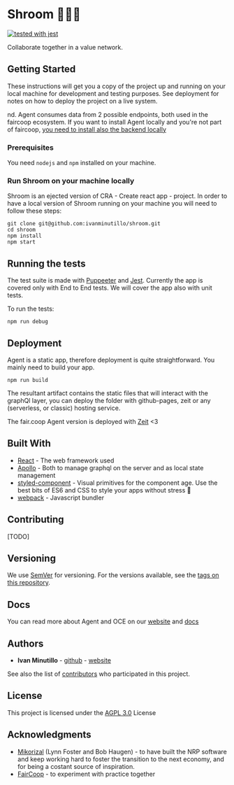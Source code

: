 # Shroom 🍄🍄🍄
[![tested with jest](https://img.shields.io/badge/tested_with-jest-99424f.svg)](https://github.com/facebook/jest)

Collaborate together in a value network.

## Getting Started

These instructions will get you a copy of the project up and running on your local machine for development and testing purposes. See deployment for notes on how to deploy the project on a live system.

nd. Agent consumes data from 2 possible endpoints, both used in the faircoop ecosystem. If you want to install Agent locally and you're not part of faircoop, [you need to install also the backend locally](https://github.com/FreedomCoop/valuenetwork/blob/master/docs/install.txt)

### Prerequisites

You need `nodejs` and `npm` installed on your machine.

### Run Shroom on your machine locally

Shroom is an ejected version of CRA - Create react app - project.
In order to have a local version of Shroom running on your machine you will need to follow these steps:

```
git clone git@github.com:ivanminutillo/shroom.git
cd shroom
npm install
npm start
```

## Running the tests

The test suite is made with [Puppeeter](https://github.com/GoogleChrome/puppeteer) and [Jest](https://github.com/facebook/jest). Currently the app is covered only with End to End tests. We will cover the app also with unit tests.

To run the tests:

```
npm run debug
```

## Deployment

Agent is a static app, therefore deployment is quite straightforward. You mainly need to build your app.

```
npm run build
```
The resultant artifact contains the static files that will interact with the graphQl layer, you can deploy the folder with github-pages, zeit or any (serverless, or classic) hosting service.

The fair.coop Agent version is deployed with [Zeit](zeti.co) <3


## Built With

* [React](https://github.com/facebook/react) - The web framework used
* [Apollo](https://github.com/apollographql) - Both to manage graphql on the server and as local state management
* [styled-component](https://github.com/styled-components) - Visual primitives for the component age. Use the best bits of ES6 and CSS to style your apps without stress 💅
* [webpack](https://github.com/webpack/webpack) - Javascript bundler

## Contributing
[TODO]

## Versioning

We use [SemVer](http://semver.org/) for versioning. For the versions available, see the [tags on this repository](https://github.com/opencooperativeecosystem/agent/tags). 

## Docs
You can read more about Agent and OCE on our [website](https://opencoopecosystem.net) and [docs](https://docs.opencoopecosystem.net)

## Authors

* **Ivan Minutillo** - [github](https://github.com/ivanminutillo) - [website](https://ivanminutillo.com)

See also the list of [contributors](https://github.com/your/project/contributors) who participated in this project.

## License

This project is licensed under the [AGPL 3.0](https://www.gnu.org/licenses/agpl-3.0.html) License

## Acknowledgments

* [Mikorizal](http://mikorizal.org/) (Lynn Foster and Bob Haugen) - to have built the NRP software and keep working hard to foster the transition to the next economy, and for being a costant source of inspiration.
* [FairCoop](https://fair.coop) - to experiment with practice together
